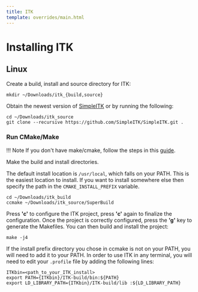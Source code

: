 ```yaml
---
title: ITK
template: overrides/main.html
---
```


# Installing ITK

## Linux

Create a build, install and source directory for ITK:

```console
mkdir ~/Downloads/itk_{build,source}
```

Obtain the newest version of [SimpleITK](https://sourceforge.net/projects/niftyreg/files/latest/download) or by running the following:

```console
cd ~/Downloads/itk_source
git clone --recursive https://github.com/SimpleITK/SimpleITK.git .
```

### Run CMake/Make

!!! Note 
    If you don't have make/cmake, follow the steps in this [guide](../operating_systems/cmake.html).

Make the build and install directories. 

The default install location is `/usr/local`, which falls on your PATH. This is the easiest location to install. If you want to install somewhere else then specify the path in the `CMAKE_INSTALL_PREFIX` variable.

```console
cd ~/Downloads/itk_build
ccmake ~/Downloads/itk_source/SuperBuild
```

Press __'c'__ to configure the ITK project, press __'c'__ again to finalize the configuration. Once the project is correctly configured, press the __'g'__ key to generate the Makefiles. You can then build and install the project:

```console
make -j4
```

If the install prefix directory you chose in ccmake is not on your PATH, you will need to add it to your PATH. In order to use ITK in any terminal, you will need to edit your `.profile` file by adding the following lines:

```
ITKbin=<path_to_your_ITK_install>
export PATH={ITKbin}/ITK-build/bin:${PATH}
export LD_LIBRARY_PATH={ITKbin}/ITK-build/lib :${LD_LIBRARY_PATH}
```

